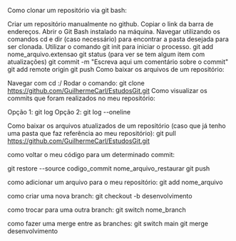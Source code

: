 Como clonar um repositório via git bash:

Criar um repositório manualmente no github.
Copiar o link da barra de endereços.
Abrir o Git Bash instalado na máquina.
Navegar utilizando os comandos cd e dir (caso necessário) para encontrar a pasta desejada para ser clonada.
Utilizar o comando git init para iniciar o processo.
git add nome_arquivo.extensao
git status (para ver se tem algum item com atualizações)
git commit -m "Escreva aqui um comentário sobre o commit"
git add remote origin 
git push
Como baixar os arquivos de um repositório:

Navegar com cd :/
Rodar o comando: git clone https://github.com/GuilhermeCarl/EstudosGit.git
Como visualizar os commits que foram realizados no meu repositório:

Opção 1: git log Opção 2: git log --oneline

Como baixar os arquivos atualizados de um repositório (caso que já tenho uma pasta que faz referência ao meu repositório): git pull https://github.com/GuilhermeCarl/EstudosGit.git

como voltar o meu código para um determinado commit:

git restore --source codigo_commit nome_arquivo_restaurar git push

como adicionar um arquivo para o meu repositório: git add nome_arquivo

como criar uma nova branch: git checkout -b desenvolvimento

como trocar para uma outra branch: git switch nome_branch

como fazer uma merge entre as branches: git switch main git merge desenvolvimento
